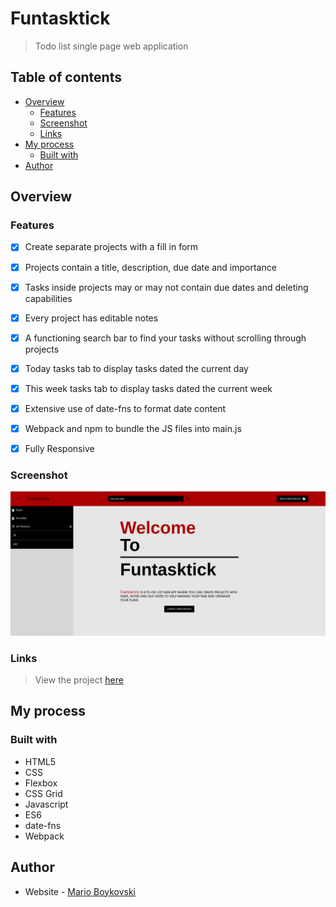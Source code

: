 # Funtasktick

> Todo list single page web application

## Table of contents

- [Overview](#overview)
  - [Features](#features)
  - [Screenshot](#screenshot)
  - [Links](#links)
- [My process](#my-process)
  - [Built with](#built-with)
- [Author](#author)

## Overview

### Features

- [x] Create separate projects with a fill in form
- [x] Projects contain a title, description, due date and importance
- [x] Tasks inside projects may or may not contain due dates and deleting capabilities
- [x] Every project has editable notes 
- [x] A functioning search bar to find your tasks without scrolling through projects
- [x] Today tasks tab to display tasks dated the current day
- [x] This week tasks tab to display tasks dated the current week
- [x] Extensive use of date-fns to format date content
- [x] Webpack and npm to bundle the JS files into main.js
- [x] Fully Responsive


### Screenshot

![](./src/assets/images/websitepage.png)

### Links

> View the project [here](https://funkosaur.github.io/Funtasktick/)

## My process

### Built with

- HTML5
- CSS
- Flexbox
- CSS Grid
- Javascript
- ES6
- date-fns
- Webpack

## Author

- Website - [Mario Boykovski](https://github.com/funkosaur)